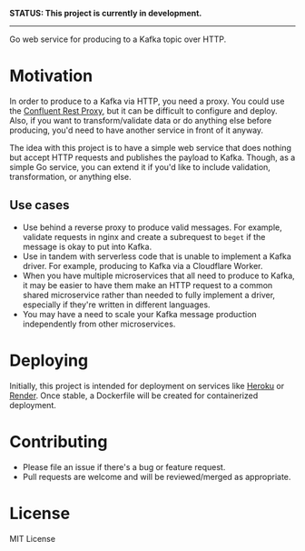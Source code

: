 **STATUS: This project is currently in development.**

---

Go web service for producing to a Kafka topic over HTTP.

# Motivation
In order to produce to a Kafka via HTTP, you need a proxy. You could use the [Confluent Rest Proxy](https://github.com/confluentinc/kafka-rest), but it can be difficult to configure and deploy. Also, if you want to transform/validate data or do anything else before producing, you'd need to have another service in front of it anyway.

The idea with this project is to have a simple web service that does nothing but accept HTTP requests and publishes the payload to Kafka. Though, as a simple Go service, you can extend it if you'd like to include validation, transformation, or anything else.

## Use cases

* Use behind a reverse proxy to produce valid messages. For example, validate requests in nginx and create a subrequest to `beget` if the message is okay to put into Kafka.
* Use in tandem with serverless code that is unable to implement a Kafka driver. For example, producing to Kafka via a Cloudflare Worker.
* When you have multiple microservices that all need to produce to Kafka, it may be easier to have them make an HTTP request to a common shared microservice rather than needed to fully implement a driver, especially if they're written in different languages.
* You may have a need to scale your Kafka message production independently from other microservices.

# Deploying

Initially, this project is intended for deployment on services like [Heroku](https://www.heroku.com/) or [Render](https://render.com/). Once stable, a Dockerfile will be created for containerized deployment.

# Contributing

* Please file an issue if there's a bug or feature request.
* Pull requests are welcome and will be reviewed/merged as appropriate.

# License

MIT License
